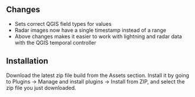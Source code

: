 ## Changes

 - Sets correct QGIS field types for values
 - Radar images now have a single timestamp instead of a range
 - Above changes makes it easier to work with lightning and radar data with the QGIS temporal controller

## Installation

Download the latest zip file build from the Assets section. Install it by going to Plugins -> Manage and install plugins -> Install from ZIP, and select the zip file you just downloaded.
